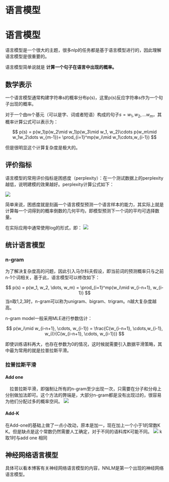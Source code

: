 # 语言模型



# 语言模型

语言模型是一个很大的主题，很多nlp的任务都是基于语言模型进行的，因此理解语言模型是很重要的。

语言模型简单说就是 **计算一个句子在语言中出现的概率。**


## 数学表示
一个语言模型通常构建字符串s的概率分布p(s)，这里p(s)反应字符串s作为一个句子出现的概率。

对于一个由m个基元（可以是字、词或者短语）构成的句子$s=w_1,w_2, \dots w_m$，其概率计算公式可以表示为：

$$
p(s) = p(w_1)p(w_2\mid w_1)p(w_3\mid w_1, w_2)\cdots p(w_m\mid w_1w_2\dots w_{m-1})= \prod_{i=1}^mp(w_i\mid w_1\cdots,w_{i-1})
$$

但是很明显这个计算复杂度是极大的。
## 评价指标
语言模型的常用评价指标是困惑度（perplexity）：在一个测试数据上的perplexity越低，说明建模的效果越好。perplexity计算公式如下：

![](https://cdn.jsdelivr.net/gh/vllbc/img4blog//image/Pasted%20image%2020220911175532.png)

简单来说，困惑度就是刻画一个语言模型预测一个语言样本的能力，其实际上就是计算每一个词得到的概率倒数的几何平均，即模型预测下一个词的平均可选择数量。

在实际应用中通常使用log的形式，即：
![](https://cdn.jsdelivr.net/gh/vllbc/img4blog//image/Pasted%20image%2020220911180211.png)


## 统计语言模型
### n-gram
为了解决复杂度高的问题，因此引入马尔科夫假设，即当前词的预测概率只与之前n-1个词相关，基于此，语言模型可以修改如下：

$$
p(s) = p(w_1, w_2, \dots, w_m) = \prod_{i=1}^mp(w_i\mid w_{i-n+1}, w_{i-1})
$$
当n取1,2,3时，n-gram可以称为unigram、bigram、trigram。n越大复杂度越高。

n-gram model一般采用MLE进行参数估计：

$$
p(w_i\mid w_{i-n+1}, \cdots, w_{i-1}) = \frac{C(w_{i-n+1}, \cdots,w_{i-1}, w_i)}{C(w_{i-n+1}, \cdots, w_{i-1})}
$$

即使训练语料再大，也存在参数为0的情况，这时候就需要引入数据平滑策略，其中最为常用的就是拉普拉斯平滑。

### 拉普拉斯平滑

#### Add one

 拉普拉斯平滑，即强制让所有的n-gram至少出现一次，只需要在分子和分母上分别做加法即可。这个方法的弊端是，大部分n-gram都是没有出现过的，很容易为他们分配过多的概率空间。
![](https://cdn.jsdelivr.net/gh/vllbc/img4blog//image/Pasted%20image%2020220912012843.png)
#### Add-K
在Add-one的基础上做了一点小改动，原本是加一，现在加上一个小于1的常数K K。但是缺点是这个常数仍然需要人工确定，对于不同的语料库K可能不同。
![](https://cdn.jsdelivr.net/gh/vllbc/img4blog//image/Pasted%20image%2020220912012914.png)
k取1时与add one 相同


## 神经网络语言模型

具体可以看本博客有关神经网络语言模型的内容，NNLM是第一个出现的神经网络语言模型。
